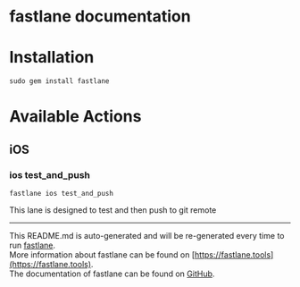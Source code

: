 fastlane documentation
================
# Installation
```
sudo gem install fastlane
```
# Available Actions
## iOS
### ios test_and_push
```
fastlane ios test_and_push
```
This lane is designed to test and then push to git remote

----

This README.md is auto-generated and will be re-generated every time to run [fastlane](https://fastlane.tools).  
More information about fastlane can be found on [https://fastlane.tools](https://fastlane.tools).  
The documentation of fastlane can be found on [GitHub](https://github.com/fastlane/fastlane).